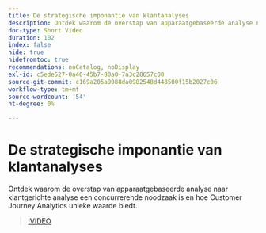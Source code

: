 ```yaml
---
title: De strategische imponantie van klantanalyses
description: Ontdek waarom de overstap van apparaatgebaseerde analyse naar klantgerichte analyse een concurrerende noodzaak is en hoe Customer Journey Analytics unieke waarde biedt.
doc-type: Short Video
duration: 102
index: false
hide: true
hidefromtoc: true
recommendations: noCatalog, noDisplay
exl-id: c5ede527-0a40-45b7-80a0-7a3c28657c00
source-git-commit: c169a205a9088da0982548d448500f15b2027c06
workflow-type: tm+mt
source-wordcount: '54'
ht-degree: 0%

---
```


# De strategische imponantie van klantanalyses

Ontdek waarom de overstap van apparaatgebaseerde analyse naar klantgerichte analyse een concurrerende noodzaak is en hoe Customer Journey Analytics unieke waarde biedt.

<!-- 62_S112_3442459_101_the-strategic-imperative-of-customer-analytics -->
>[!VIDEO](https://video.tv.adobe.com/v/3463007/?learn=on&enablevpops=true&captions=dut)
